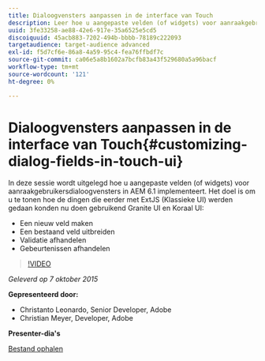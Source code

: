 ```yaml
---
title: Dialoogvensters aanpassen in de interface van Touch
description: Leer hoe u aangepaste velden (of widgets) voor aanraakgebruikersdialoogvensters implementeert in AEM 6.1. Ontdek hoe dingen die eerder met ExtJS (Klassieke UI) werden gedaan nu kunnen worden gedaan gebruikend graniet UI en Koral UI.
uuid: 3fe33258-ae88-42e6-917e-35a6525e5cd5
discoiquuid: 45acb883-7202-494b-bbbb-78189c222093
targetaudience: target-audience advanced
exl-id: f5d7cf6e-86a8-4a59-95c4-fea76ffbdf7c
source-git-commit: ca06e5a8b1602a7bcfb83a43f529680a5a96bacf
workflow-type: tm+mt
source-wordcount: '121'
ht-degree: 0%

---
```


# Dialoogvensters aanpassen in de interface van Touch{#customizing-dialog-fields-in-touch-ui}

In deze sessie wordt uitgelegd hoe u aangepaste velden (of widgets) voor aanraakgebruikersdialoogvensters in AEM 6.1 implementeert. Het doel is om u te tonen hoe de dingen die eerder met ExtJS (Klassieke UI) werden gedaan konden nu doen gebruikend Granite UI en Koraal UI:

* Een nieuw veld maken
* Een bestaand veld uitbreiden
* Validatie afhandelen
* Gebeurtenissen afhandelen

>[!VIDEO](https://video.tv.adobe.com/v/19373/?quality=9)

*Geleverd op 7 oktober 2015*

**Gepresenteerd door:**

* Christanto Leonardo, Senior Developer, Adobe
* Christian Meyer, Developer, Adobe

**Presenter-dia&#39;s**

[Bestand ophalen](assets/aem-gems-customizing-touch-ui-dialog-fields.pdf)
<!--
[Get back to the Overview](https://helpx.adobe.com/experience-manager/kt/eseminars/gems/aem-index.html)
-->
